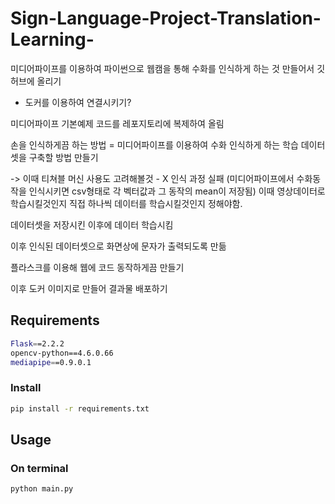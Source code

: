# Sign-Language-Project-Translation-Learning-

미디어파이프를 이용하여 파이썬으로 웹캠을 통해 수화를 인식하게 하는 것 만들어서 깃허브에 올리기
+ 도커를 이용하여 연결시키기?

미디어파이프 기본예제 코드를 레포지토리에 복제하여 올림

손을 인식하게끔 하는 방법 = 미디어파이프를 이용하여 
수화 인식하게 하는 학습 데이터셋을 구축할 방법 만들기

-> 이때 티쳐블 머신 사용도 고려해볼것 - X 인식 과정 실패
(미디어파이프에서 수화동작을 인식시키면 csv형태로 각 벡터값과 그 동작의 mean이 저장됨)
이때 영상데이터로 학습시킬것인지 직접 하나씩 데이터를 학습시킬것인지 정해야함.

데이터셋을 저장시킨 이후에 데이터 학습시킴

이후 인식된 데이터셋으로 화면상에 문자가 출력되도록 만듦

플라스크를 이용해 웹에 코드 동작하게끔 만들기

이후 도커 이미지로 만들어 결과물 배포하기

## Requirements

```bash
Flask==2.2.2
opencv-python==4.6.0.66
mediapipe==0.9.0.1
```

### Install

```bash
pip install -r requirements.txt
```

## Usage

### On terminal

```bash
python main.py
```
